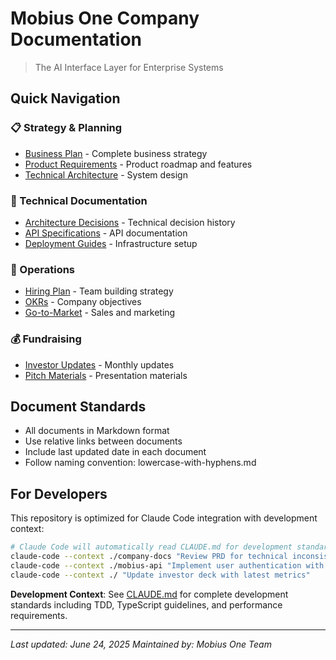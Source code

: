 # Mobius One Company Documentation

> The AI Interface Layer for Enterprise Systems

## Quick Navigation

### 📋 Strategy & Planning
- [Business Plan](01-strategy/business-plan.md) - Complete business strategy
- [Product Requirements](01-strategy/prd.md) - Product roadmap and features
- [Technical Architecture](01-strategy/technical-architecture.md) - System design

### 🔧 Technical Documentation
- [Architecture Decisions](02-technical/adr/) - Technical decision history
- [API Specifications](02-technical/api-specs/) - API documentation
- [Deployment Guides](02-technical/deployment/) - Infrastructure setup

### 🚀 Operations
- [Hiring Plan](03-operations/hiring/hiring-plan.md) - Team building strategy
- [OKRs](03-operations/metrics/okrs.md) - Company objectives
- [Go-to-Market](03-operations/go-to-market/) - Sales and marketing

### 💰 Fundraising
- [Investor Updates](05-fundraising/investor-updates/) - Monthly updates
- [Pitch Materials](05-fundraising/pitch-materials/) - Presentation materials

## Document Standards

- All documents in Markdown format
- Use relative links between documents
- Include last updated date in each document
- Follow naming convention: lowercase-with-hyphens.md

## For Developers

This repository is optimized for Claude Code integration with development context:

```bash
# Claude Code will automatically read CLAUDE.md for development standards
claude-code --context ./company-docs "Review PRD for technical inconsistencies"
claude-code --context ./mobius-api "Implement user authentication with TDD"
claude-code --context ./ "Update investor deck with latest metrics"
```

**Development Context**: See [CLAUDE.md](CLAUDE.md) for complete development standards including TDD, TypeScript guidelines, and performance requirements.

---
*Last updated: June 24, 2025*
*Maintained by: Mobius One Team*